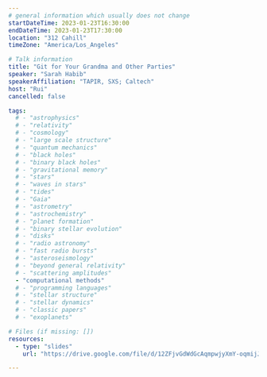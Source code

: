 ```yaml
---
# general information which usually does not change
startDateTime: 2023-01-23T16:30:00
endDateTime: 2023-01-23T17:30:00
location: "312 Cahill"
timeZone: "America/Los_Angeles"

# Talk information
title: "Git for Your Grandma and Other Parties"
speaker: "Sarah Habib"
speakerAffiliation: "TAPIR, SXS; Caltech"
host: "Rui"
cancelled: false

tags:
  # - "astrophysics"
  # - "relativity"
  # - "cosmology"
  # - "large scale structure"
  # - "quantum mechanics"
  # - "black holes"
  # - "binary black holes"
  # - "gravitational memory"
  # - "stars"
  # - "waves in stars"
  # - "tides"
  # - "Gaia"
  # - "astrometry"
  # - "astrochemistry"
  # - "planet formation"
  # - "binary stellar evolution"
  # - "disks"
  # - "radio astronomy"
  # - "fast radio bursts"
  # - "asteroseismology"
  # - "beyond general relativity"
  # - "scattering amplitudes"
  - "computational methods"
  # - "programming languages"
  # - "stellar structure"
  # - "stellar dynamics"
  # - "classic papers"
  # - "exoplanets"

# Files (if missing: [])
resources:
  - type: "slides"
    url: "https://drive.google.com/file/d/12ZFjvGdWdGcAqmpwjyXmY-oqmijJe1v2/view?usp=drive_link"

---
```



